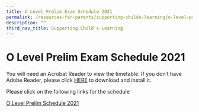 ```yaml
---
title: O Level Prelim Exam Schedule 2021
permalink: /resources-for-parents/supporting-childs-learning/o-level-prelim-exam-schedule-2021/permalink/
description: ""
third_nav_title: Supporting Child's Learning
---
```


O Level Prelim Exam Schedule 2021
=================================

You will need an Acrobat Reader to view the timetable. If you don’t have Adobe Reader, please click [HERE](http://get.adobe.com/uk/reader/) to download and install it.

Please click on the following links for the schedule

[O Level Prelim Schedule 2021](/files/O-Level-preliminary-2021-final-revised-07082021.pdf)